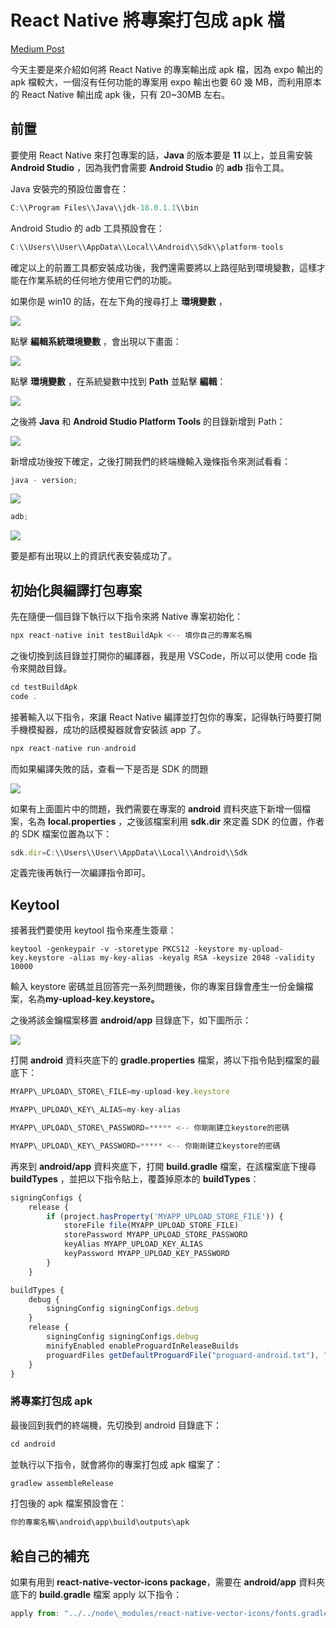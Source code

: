 # React Native 將專案打包成 apk 檔

[Medium Post](https://medium.com/@weiyun0912/react-native-%E5%B0%87%E5%B0%88%E6%A1%88%E6%89%93%E5%8C%85%E6%88%90-apk-%E6%AA%94-2908744f3a2b)

今天主要是來介紹如何將 React Native 的專案輸出成 apk 檔，因為 expo 輸出的 apk 檔較大，一個沒有任何功能的專案用 expo 輸出也要 60 幾 MB，而利用原本的 React Native 輸出成 apk 後，只有 20~30MB 左右。

## **前置**

要使用 React Native 來打包專案的話，**Java** 的版本要是 **11** 以上，並且需安裝 **Android Studio** ，因為我們會需要 **Android Studio** 的 **adb** 指令工具。

Java 安裝完的預設位置會在：

```javascript
C:\\Program Files\\Java\\jdk-18.0.1.1\\bin
```

Android Studio 的 adb 工具預設會在：

```javascript
C:\\Users\\User\\AppData\\Local\\Android\\Sdk\\platform-tools
```

確定以上的前置工具都安裝成功後，我們還需要將以上路徑貼到環境變數，這樣才能在作業系統的任何地方使用它們的功能。

如果你是 win10 的話，在左下角的搜尋打上 **環境變數** ，

![](https://cdn-images-1.medium.com/max/800/1*Kc53EiB-mpKtZM7h03yDvQ.png)

點擊 **編輯系統環境變數** ，會出現以下畫面：

![](https://cdn-images-1.medium.com/max/800/1*shHKyla6AZDt0vYyQpqc-Q.png)

點擊 **環境變數** ，在系統變數中找到 **Path** 並點擊 **編輯**：

![](https://cdn-images-1.medium.com/max/800/1*XJTLu8e3qC4OYs4umAgvUw.png)

之後將 **Java** 和 **Android Studio Platform Tools** 的目錄新增到 Path：

![](https://cdn-images-1.medium.com/max/800/1*xeJJiKewVU358t0sM-ljgQ.png)

新增成功後按下確定，之後打開我們的終端機輸入幾條指令來測試看看：

```javascript
java - version;
```

![](https://cdn-images-1.medium.com/max/800/1*AaTpSlcYalSTX1bx4D10RA.png)

```javascript
adb;
```

![](https://cdn-images-1.medium.com/max/800/1*Ik9x2VBW_RkRR24oSg9_Rg.png)

要是都有出現以上的資訊代表安裝成功了。

## **初始化與編譯打包專案**

先在隨便一個目錄下執行以下指令來將 Native 專案初始化：

```javascript
npx react-native init testBuildApk <-- 填你自己的專案名稱
```

之後切換到該目錄並打開你的編譯器，我是用 VSCode，所以可以使用 code 指令來開啟目錄。

```javascript
cd testBuildApk
code .
```

接著輸入以下指令，來讓 React Native 編譯並打包你的專案，記得執行時要打開手機模擬器，成功的話模擬器就會安裝該 app 了。

```javascript
npx react-native run-android
```

而如果編譯失敗的話，查看一下是否是 SDK 的問題

![](https://cdn-images-1.medium.com/max/800/1*fWBPTL4iqpJgASIOLZVnEA.png)

如果有上面圖片中的問題，我們需要在專案的 **android** 資料夾底下新增一個檔案，名為 **local.properties** ，之後該檔案利用 **sdk.dir** 來定義 SDK 的位置，作者的 SDK 檔案位置為以下：

```javascript
sdk.dir=C:\\Users\\User\\AppData\\Local\\Android\\Sdk
```

定義完後再執行一次編譯指令即可。

## **Keytool**

接著我們要使用 keytool 指令來產生簽章：

```
keytool -genkeypair -v -storetype PKCS12 -keystore my-upload-key.keystore -alias my-key-alias -keyalg RSA -keysize 2048 -validity 10000
```

輸入 keystore 密碼並且回答完一系列問題後，你的專案目錄會產生一份金鑰檔案，名為**my-upload-key.keystore。**

之後將該金鑰檔案移置 **android/app** 目錄底下，如下圖所示：

![](https://cdn-images-1.medium.com/max/800/1*clYpa4LkbPqE4_RXeogdGQ.png)

打開 **android** 資料夾底下的 **gradle.properties** 檔案，將以下指令貼到檔案的最底下：

```javascript
MYAPP\_UPLOAD\_STORE\_FILE=my-upload-key.keystore

MYAPP\_UPLOAD\_KEY\_ALIAS=my-key-alias

MYAPP\_UPLOAD\_STORE\_PASSWORD=***** <-- 你剛剛建立keystore的密碼

MYAPP\_UPLOAD\_KEY\_PASSWORD=***** <-- 你剛剛建立keystore的密碼
```

再來到 **android/app** 資料夾底下，打開 **build.gradle** 檔案，在該檔案底下搜尋 **buildTypes** ，並把以下指令貼上，覆蓋掉原本的 **buildTypes**：

```javascript
signingConfigs {
    release {
        if (project.hasProperty('MYAPP_UPLOAD_STORE_FILE')) {
            storeFile file(MYAPP_UPLOAD_STORE_FILE)
            storePassword MYAPP_UPLOAD_STORE_PASSWORD
            keyAlias MYAPP_UPLOAD_KEY_ALIAS
            keyPassword MYAPP_UPLOAD_KEY_PASSWORD
        }
    }

buildTypes {
    debug {
        signingConfig signingConfigs.debug
    }
    release {
        signingConfig signingConfigs.debug
        minifyEnabled enableProguardInReleaseBuilds
        proguardFiles getDefaultProguardFile("proguard-android.txt"), "proguard-rules.pro"
    }
} 
```

### **將專案打包成 apk**

最後回到我們的終端機，先切換到 android 目錄底下：

```javascript
cd android
```

並執行以下指令，就會將你的專案打包成 apk 檔案了：

```javascript
gradlew assembleRelease
```

打包後的 apk 檔案預設會在：

```javascript
你的專案名稱\android\app\build\outputs\apk
```

## **給自己的補充**

如果有用到 **react-native-vector-icons package**，需要在 **android/app** 資料夾底下的 **build.gradle** 檔案 apply 以下指令：

```javascript
apply from: "../../node\_modules/react-native-vector-icons/fonts.gradle"
```
